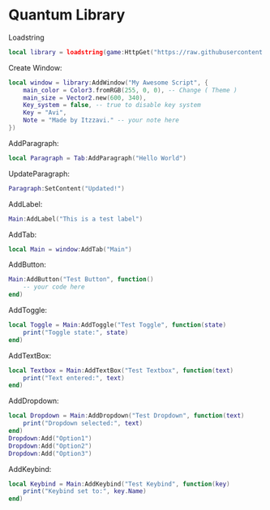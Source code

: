 # Quantum Library

Loadstring
```lua
local library = loadstring(game:HttpGet("https://raw.githubusercontent.com/ItzzAvi535/Quantum-Library/refs/heads/main/Library", true))()
```
Create Window:
```lua
local window = library:AddWindow("My Awesome Script", {
    main_color = Color3.fromRGB(255, 0, 0), -- Change ( Theme )
    main_size = Vector2.new(600, 340),
    Key_system = false, -- true to disable key system
    Key = "Avi",
    Note = "Made by Itzzavi." -- your note here
})
```
AddParagraph:
```lua
local Paragraph = Tab:AddParagraph("Hello World")
```

UpdateParagraph:
```lua
Paragraph:SetContent("Updated!")
```

AddLabel:
```lua
Main:AddLabel("This is a test label")
```

AddTab:
```lua
local Main = window:AddTab("Main")
```
AddButton:
```lua
Main:AddButton("Test Button", function()
    -- your code here
end)
```
AddToggle:
```lua
local Toggle = Main:AddToggle("Test Toggle", function(state)
    print("Toggle state:", state)
end)
```
AddTextBox:
```lua
local Textbox = Main:AddTextBox("Test Textbox", function(text)
    print("Text entered:", text)
end)
```
AddDropdown:
```lua
local Dropdown = Main:AddDropdown("Test Dropdown", function(text)
    print("Dropdown selected:", text)
end)
Dropdown:Add("Option1")
Dropdown:Add("Option2")
Dropdown:Add("Option3")
```

AddKeybind:
```lua
local Keybind = Main:AddKeybind("Test Keybind", function(key)
    print("Keybind set to:", key.Name)
end)
```
